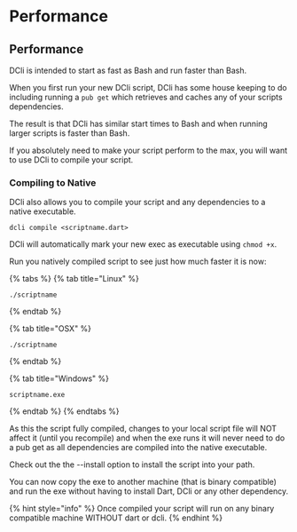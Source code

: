 # Performance

## Performance

DCli is intended to start as fast as Bash and run faster than Bash.

When you first run your new DCli script, DCli has some house keeping to do including running a `pub get` which retrieves and caches any of your scripts dependencies.

The result is that DCli has similar start times to Bash and when running larger scripts is faster than Bash.

If you absolutely need to make your script perform to the max, you will want to use DCli to compile your script.

### Compiling to Native

DCli also allows you to compile your script and any dependencies to a native executable.

```text
dcli compile <scriptname.dart>
```

DCli will automatically mark your new exec as executable using `chmod +x`.

Run you natively compiled script to see just how much faster it is now:

{% tabs %}
{% tab title="Linux" %}
```text
./scriptname
```
{% endtab %}

{% tab title="OSX" %}
```
./scriptname
```
{% endtab %}

{% tab title="Windows" %}
```
scriptname.exe
```
{% endtab %}
{% endtabs %}

As this the script fully compiled, changes to your local script file will NOT affect it \(until you recompile\) and when the exe runs it will never need to do a pub get as all dependencies are compiled into the native executable.

Check out the the --install option to install the script into your path.

You can now copy the exe to another machine \(that is binary compatible\) and run the exe without having to install Dart, DCli or any other dependency.

{% hint style="info" %}
Once compiled your script will run on any binary compatible machine WITHOUT dart or dcli.
{% endhint %}

